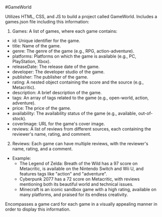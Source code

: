 #GameWorld

Utilizes HTML, CSS, and JS to build a project called GameWorld. Includes a games.json file including this information:

1) Games: A list of games, where each game contains:
 * id: Unique identifier for the game.
 * title: Name of the game.
 * genre: The genre of the game (e.g., RPG, action-adventure).
* platforms: Platforms on which the game is available (e.g., PC, PlayStation, Xbox).
* releaseDate: The release date of the game.
* developer: The developer studio of the game.
* publisher: The publisher of the game.
* rating: A nested object containing the score and the source (e.g., Metacritic).
* description: A brief description of the game.
* tags: An array of tags related to the game (e.g., open-world, action, adventure).
* price: The price of the game.
* availability: The availability status of the game (e.g., available, out-of-stock).
* coverImage: URL for the game's cover image.
* reviews: A list of reviews from different sources, each containing the reviewer's name, rating, and comment.

2) Reviews: Each game can have multiple reviews, with the reviewer's name, rating, and a comment.
* Example:
  * The Legend of Zelda: Breath of the Wild has a 97 score on Metacritic, is available on the Nintendo Switch and Wii U, and features tags like "action" and "adventure".
  * Cyberpunk 2077 has a 72 score on Metacritic, with reviews mentioning both its beautiful world and technical issues.
  * Minecraft is an iconic sandbox game with a high rating, available on many platforms, and praised for its endless creativity. 

Encompasses a game card for each game in a visually appealing manner in order to display this information.